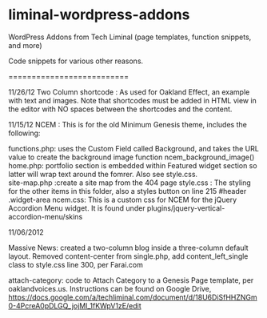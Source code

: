 liminal-wordpress-addons
======================

WordPress Addons from Tech Liminal (page templates, function snippets, and more)

Code snippets for various other reasons.

==========================

11/26/12
Two Column shortcode : As used for Oakland Effect, an example with text and images.  Note that shortcodes must be added in HTML view in the editor with NO spaces between the shortcodes and the content.


11/15/12
NCEM : This is for the old Minimum Genesis theme, includes the following:

functions.php: uses the Custom Field called Background, and takes the URL value to create the background image function ncem_background_image()
home.php: portfolio section is embedded within Featured widget section so latter will wrap text around the fomrer.  Also see style.css.  
site-map.php :create a site map from the 404 page
style.css : The styling for the other items in this folder, also a styles button on line 215 #header .widget-area
ncem.css: This is a custom css for NCEM for the jQuery Accordion Menu widget.  It is found under plugins/jquery-vertical-accordion-menu/skins

11/06/2012

Massive News: created a two-column blog inside a three-column default layout. Removed content-center from single.php, add content_left_single class to style.css line 300, per Farai.com

attach-category: code to Attach Category to a Genesis Page template, per oaklandvoices.us.  Instructions can be found on Google Drive, https://docs.google.com/a/techliminal.com/document/d/18U6DiSfHHZNGm0-4PcreA0pDLGQ_jojMl_1fKWpV1zE/edit 